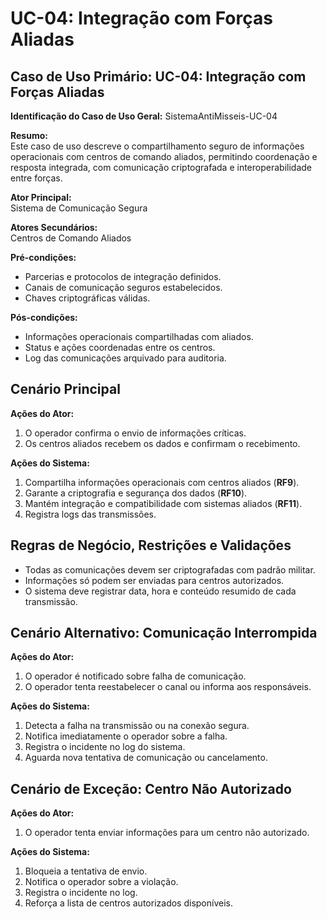 # UC-04: Integração com Forças Aliadas

## Caso de Uso Primário: UC-04: Integração com Forças Aliadas

**Identificação do Caso de Uso Geral:** SistemaAntiMisseis-UC-04

**Resumo:**  
Este caso de uso descreve o compartilhamento seguro de informações operacionais com centros de comando aliados, permitindo coordenação e resposta integrada, com comunicação criptografada e interoperabilidade entre forças.

**Ator Principal:**  
Sistema de Comunicação Segura

**Atores Secundários:**  
Centros de Comando Aliados

**Pré-condições:**  
- Parcerias e protocolos de integração definidos.  
- Canais de comunicação seguros estabelecidos.  
- Chaves criptográficas válidas.

**Pós-condições:**  
- Informações operacionais compartilhadas com aliados.  
- Status e ações coordenadas entre os centros.  
- Log das comunicações arquivado para auditoria.

## Cenário Principal

**Ações do Ator:**  
1. O operador confirma o envio de informações críticas.  
2. Os centros aliados recebem os dados e confirmam o recebimento.

**Ações do Sistema:**  
1. Compartilha informações operacionais com centros aliados (**RF9**).  
2. Garante a criptografia e segurança dos dados (**RF10**).  
3. Mantém integração e compatibilidade com sistemas aliados (**RF11**).  
4. Registra logs das transmissões.

## Regras de Negócio, Restrições e Validações

- Todas as comunicações devem ser criptografadas com padrão militar.  
- Informações só podem ser enviadas para centros autorizados.  
- O sistema deve registrar data, hora e conteúdo resumido de cada transmissão.

## Cenário Alternativo: Comunicação Interrompida

**Ações do Ator:**  
1. O operador é notificado sobre falha de comunicação.  
2. O operador tenta reestabelecer o canal ou informa aos responsáveis.

**Ações do Sistema:**  
1. Detecta a falha na transmissão ou na conexão segura.  
2. Notifica imediatamente o operador sobre a falha.  
3. Registra o incidente no log do sistema.  
4. Aguarda nova tentativa de comunicação ou cancelamento.

## Cenário de Exceção: Centro Não Autorizado

**Ações do Ator:**  
1. O operador tenta enviar informações para um centro não autorizado.

**Ações do Sistema:**  
1. Bloqueia a tentativa de envio.  
2. Notifica o operador sobre a violação.  
3. Registra o incidente no log.  
4. Reforça a lista de centros autorizados disponíveis.
